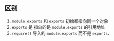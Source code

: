 ## 区别

1. `module.exports` 和 `exports` 初始都指向同一个对象
2. `exports` 是 指向的是 `module.exports` 的引用地址
3. `require()` 导入的 `module.exports` 而不是 `exports`、

